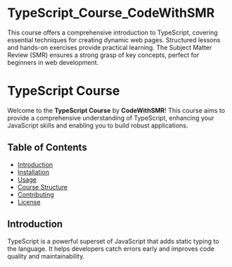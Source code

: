 # TypeScript_Course_CodeWithSMR
This course offers a comprehensive introduction to TypeScript, covering essential techniques for creating dynamic web pages. Structured lessons and hands-on exercises provide practical learning. The Subject Matter Review (SMR) ensures a strong grasp of key concepts, perfect for beginners in web development.


# TypeScript Course

Welcome to the **TypeScript Course** by **CodeWithSMR**! This course aims to provide a comprehensive understanding of TypeScript, enhancing your JavaScript skills and enabling you to build robust applications.

## Table of Contents

- [Introduction](#introduction)
- [Installation](#installation)
- [Usage](#usage)
- [Course Structure](#course-structure)
- [Contributing](#contributing)
- [License](#license)

## Introduction

TypeScript is a powerful superset of JavaScript that adds static typing to the language. It helps developers catch errors early and improves code quality and maintainability.


